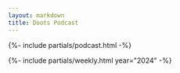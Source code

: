 ```yaml
---
layout: markdown
title: Doots Podcast
---
```



{%- include partials/podcast.html -%}

{%- include partials/weekly.html 
    year="2024" -%}
